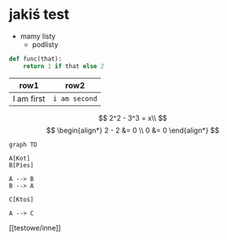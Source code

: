 # jakiś test
- mamy listy
	- podlisty

```python
def func(that):
	return 1 if that else 2
```

row1 | row2
---|---
I am first | `i am second`

$$
2^2 - 3^3 = x\\
$$
$$
\begin{align*}
	2 - 2 &= 0 \\
	0 &= 0
\end{align*}
$$

```mermaid
graph TD

A[Kot]
B[Pies]

A --> B
B --> A

C[Ktoś]

A --> C
```
[[testowe/inne]]

